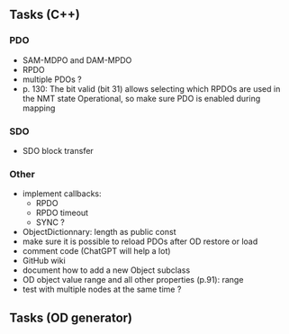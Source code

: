 ## Tasks (C++)
### PDO
- SAM-MDPO and DAM-MPDO
- RPDO
- multiple PDOs ?
- p. 130: The bit valid (bit 31) allows selecting which RPDOs are used in the NMT state Operational, so make sure PDO is enabled during mapping

### SDO
- SDO block transfer

### Other
- implement callbacks:
    - RPDO
    - RPDO timeout
    - SYNC ?
- ObjectDictionnary: length as public const
- make sure it is possible to reload PDOs after OD restore or load
- comment code (ChatGPT will help a lot)
- GitHub wiki
- document how to add a new Object subclass
- OD object value range and all other properties (p.91): range
- test with multiple nodes at the same time ?

## Tasks (OD generator)
